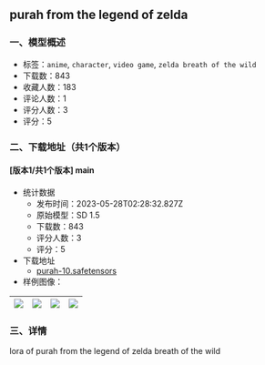 ## purah from the legend of zelda
### 一、模型概述

- 标签：`anime`, `character`, `video game`, `zelda breath of the wild`
- 下载数：843
- 收藏人数：183
- 评论人数：1
- 评分人数：3
- 评分：5

### 二、下载地址（共1个版本）

#### [版本1/共1个版本] main

- 统计数据
  - 发布时间：2023-05-28T02:28:32.827Z
  - 原始模型：SD 1.5
  - 下载数：843
  - 评分人数：3
  - 评分：5
- 下载地址
  - [purah-10.safetensors](https://civitai.com/api/download/models/83254)
- 样例图像：

| <img src="https://image.civitai.com/xG1nkqKTMzGDvpLrqFT7WA/8608f79d-365a-4fef-8599-6dca5fdda963/width=450/938722.jpeg" /> | <img src="https://image.civitai.com/xG1nkqKTMzGDvpLrqFT7WA/77b3eaf9-e5da-4c20-b57e-358b65e51f31/width=450/938725.jpeg" /> | <img src="https://image.civitai.com/xG1nkqKTMzGDvpLrqFT7WA/84dd2135-91b7-48ae-b9e7-361392313d33/width=450/938723.jpeg" /> | <img src="https://image.civitai.com/xG1nkqKTMzGDvpLrqFT7WA/03eaee26-d662-4d38-ae33-e7d45387e1bd/width=450/938724.jpeg" /> |
| ---- | ---- | ---- | ---- |


### 三、详情
<p>lora of purah from the legend of zelda breath of the wild</p>
